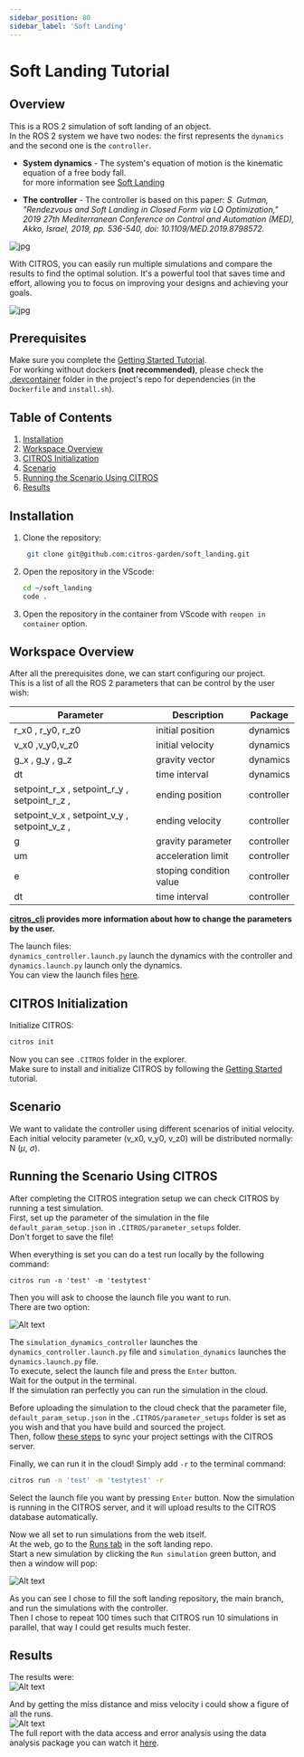 ```yaml
---
sidebar_position: 80
sidebar_label: 'Soft Landing'
---
```


# Soft Landing Tutorial
## Overview

This is a ROS 2 simulation of soft landing of an object.  
In the ROS 2 system we have two nodes: the first represents the `dynamics` and the second one is the `controller`.
- **System dynamics** - The system's equation of motion is the kinematic equation of a free body fall.  
for more information see [Soft Landing](https://github.com/CITROS-garden/soft_landing)  

- **The controller** - The controller is based on this paper:
*S. Gutman, "Rendezvous and Soft Landing in Closed Form via LQ Optimization," 2019 27th Mediterranean Conference on Control and Automation (MED), Akko, Israel, 2019, pp. 536-540, doi: 10.1109/MED.2019.8798572.*

![jpg](img/soft_landing_control.jpg "soft landing")

With CITROS, you can easily run multiple simulations and compare the results to find the optimal solution. It's a powerful tool that saves time and effort, allowing you to focus on improving your designs and achieving your goals.  

![jpg](img/soft-landing-of-a-spacecraft-on-the-moon.png)

## Prerequisites

Make sure you complete the [Getting Started Tutorial](https://citros.io/doc/docs_tutorials/getting_started/).  
For working without dockers **(not recommended)**, please check the [.devcontainer](https://github.com/citros-garden/soft_landing/tree/main/.devcontainer) folder in the project's repo for dependencies (in the `Dockerfile` and `install.sh`).



## Table of Contents
1. [Installation](#installation)
2. [Workspace Overview](#workspace-overview)
3. [CITROS Initialization](#citros-initialization)
4. [Scenario](#scenario)
5. [Running the Scenario Using CITROS](#running-the-scenario-using-citros)
6. [Results](#results)

## Installation
   
1. Clone the repository:
   ```sh
    git clone git@github.com:citros-garden/soft_landing.git
   ```

2. Open the repository in the VScode:
	```sh
	cd ~/soft_landing
	code .
	```
3. Open the repository in the container from VScode with `reopen in container` option.

## Workspace Overview
After all the prerequisites done, we can start configuring our project.  
This is a list of all the ROS 2 parameters that can be control by the user wish:



|     Parameter | Description | Package |
| -------- |    ------- |  ------- | 
| r_x0 , r_y0, r_z0 | initial position| dynamics |
| v_x0 ,v_y0,v_z0 | initial velocity |  dynamics |
| g_x , g_y , g_z | gravity vector | dynamics |
| dt | time interval | dynamics |
|  setpoint_r_x , setpoint_r_y , setpoint_r_z , |  ending position |controller |  
|  setpoint_v_x , setpoint_v_y , setpoint_v_z , |  ending velocity |controller |
|  g  | gravity parameter | controller |
| um |  acceleration limit | controller |
| e | stoping condition value | controller |
| dt | time interval | controller |

**[citros_cli](/docs_cli/configuration/config_params) provides more information about how to change the parameters by the user.**  

The launch files:  
 `dynamics_controller.launch.py` launch the dynamics with the controller and `dynamics.launch.py` launch only the dynamics.  
 You can view the launch files [here](https://github.com/citros-garden/soft_landing/tree/main/src/dynamics/launch).

## CITROS Initialization
Initialize CITROS:
```bash 
citros init
```
Now you can see ```.CITROS``` folder in the explorer.  
Make sure to install and initialize CITROS by following the [Getting Started](https://citros.io/doc/docs_tutorials/getting_started/#initialization) tutorial.

## Scenario
We want to validate the controller using different scenarios of initial velocity.  
Each initial velocity parameter (v_x0, v_y0, v_z0) will be distributed normally: N ($\mu$, $\sigma$).


## Running the Scenario Using CITROS
After completing the CITROS integration setup we can check CITROS by running a test simulation.  
First, set up the parameter of the simulation in the file   `default_param_setup.json` in `.CITROS/parameter_setups` folder.  
Don't forget to save the file!

When everything is set you can do a test run locally by the following command:  
```
citros run -n 'test' -m 'testytest'
```
Then you will ask to choose the launch file you want to run.  
There are two option:

![Alt text](img/image-3.png)

The `simulation_dynamics_controller` launches the `dynamics_controller.launch.py` file and `simulation_dynamics` launches the `dynamics.launch.py` file.  
To execute, select the launch file and press the `Enter` button.  
Wait for the output in the terminal.  
If the simulation ran perfectly you can run the simulation in the cloud.


Before uploading the simulation to the cloud check that the parameter file, `default_param_setup.json`  in the `.CITROS/parameter_setups` folder is set as you wish and that you have build and sourced the project.  
Then, follow [these steps](https://citros.io/doc/docs_tutorials/getting_started/#building-and-pushing-a-docker-image) to sync your project settings with the CITROS server.

 Finally, we can run it in the cloud! Simply add ```-r``` to the terminal command: 
```bash 
citros run -n 'test' -m 'testytest' -r
```
Select the launch file you want by pressing ```Enter``` button. Now the simulation is running in the CITROS server, and it will upload results to the CITROS database automatically.

Now we all set to run simulations from the web itself.  
At the web, go to the [Runs tab](https://citros.io/soft_landing/batch) in the soft landing repo.  
Start a new simulation by clicking the `Run simulation` green button, and then a window will pop:

![Alt text](img/image-6.png)  

As you can see I chose to fill the soft landing repository, the main branch, and run the simulations with the controller.  
Then I chose to repeat 100 times such that CITROS run 10 simulations in parallel, that way I could get results much fester.


## Results
The results were:  
![Alt text](img/image-7.png)

And by getting the miss distance and miss velocity i could show a figure of all the runs.  
![Alt text](img/image-8.png)  
The full report with the data access and error analysis using the data analysis package you can watch it [here](https://CITROS.io/soft_landing/blob/main/notebooks/Soft_landing_analysis.ipynb).





